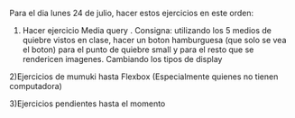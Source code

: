 Para el dia lunes 24 de julio, hacer estos ejercicios en este orden:

1) Hacer ejercicio Media query .
Consigna: utilizando los 5 medios de quiebre vistos en clase, hacer un boton hamburguesa (que solo se vea el boton) para el punto de quiebre small
y para el resto que se rendericen imagenes. Cambiando los tipos de display 

2)Ejercicios de mumuki hasta Flexbox (Especialmente quienes no tienen computadora)

3)Ejercicios pendientes hasta el momento